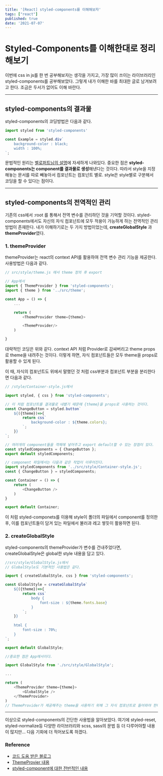 ```yaml
---
title: '[React] styled-components를 이해해보자'
tags: ["react"]
published: true
date: '2021-07-07'
---
```


Styled-Components를 이해한대로 정리해보기
===

이번에 css in js를 한 번 공부해보자는 생각을 가지고, 가장 많이 쓰이는 라이브러리인 styled-components를 공부해보았다. 그렇게 내가 이해한 바를 최대한 글로 남겨보려고 한다. 조금은 두서가 없어도 이해 바란다.

---

## styled-components의 결과물


styled-components의 코딩방법은 다음과 같다.
```javascript
import styled from 'styled-components'

const Example = styled.div`
    background-color : black;
    width : 100%;
`;
```
문법적인 원리는 [벨로퍼트님의 설명](https://react.vlpt.us/styling/03-styled-components.html)에 자세하게 나와있다. 
중요한 점은 **styled-components는 component를 결과물로 생성**해낸다는 것이다. 따라서 style을 지정해놓는 문서를 따로 빼놓아서 컴포넌트는 컴포넌트 별로. style은 style별로 구분해서 코딩을 할 수 있다는 점이다. 

---

## styled-components의 전역적인 관리
기존의 css에서 :root 를 통해서 전역 변수를 관리하던 것을 기억할 것이다. styled-components에서도 자신의 자식 컴포넌트에 모두 적용이 가능하게 하는 전역적인 관리 방법이 존재한다. 내가 이해하기로는 두 가지 방법이었는데, **createGlobalStyle** 과 **themeProvider**였다.

### 1. themeProvider
themeProvider는 react의 context API를 활용하여 전역 변수 관리 기능을 제공한다. 사용방법은 다음과 같다.

```javascript
// src/style/theme.js 에서 theme 정의 후 export

// App에서
import { ThemeProvider } from 'styled-components';
import { theme } from '../src/theme';

const App = () => {
    ...

    return (
        <ThemeProvider theme={theme}>

        <ThemeProvider/>
    )

}
```
대략적인 코딩은 위와 같다. context API 처럼 Provider로 감싸버리고 theme props로 theme을 내려주는 것이다. 이렇게 하면, 자식 컴포넌트들은 모두 theme을 props로 활용할 수 있게 된다. 

이 때, 자식의 컴포넌트도 위에서 말했던 것 처럼 css부분과 컴포넌트 부분을 분리한다면 다음과 같다.

```javascript
// /style/Container-style.js에서 

import styled, { css } from 'styled-components';

// 이 처럼 컴포넌트를 결과물로 내뱉기 때문에 {theme}을 props로 사용하는 것이다. 
const ChangeButton = styled.button`
    ${({theme})=>{
        return css`
            background-color : ${theme.colors};
        `;
    }}
`;

// 여러개의 component들을 객체에 넣어주고 export default할 수 있는 장점이 있다.
const styledComponents = { ChangeButton };
export default styledComponents;

// component 파일에서는 다음과 같은 작업이 이루어진다.
import styledComponents from '../src/style/Container-style.js';
const { ChangeButton } = styledComponents;

const Container = () => {
    return (
        <ChangeButton />
    )
}

export default Container;

```
이 처럼 styled-componets를 이용해 style이 폴더의 파일에서 component를 정의한 후, 이를 컴포넌트들이 담겨 있는 파일에서 불러과 레고 쌓듯이 활용하면 된다.

### 2. createGlobalStyle

styled-components의 themeProvider가 변수를 건내주었다면, createGlobalStyle은 global한 style 내용을 담고 있다. 

```javascript
//src/style/GlobalStyle.js에서
// GlobalStyle도 기본적인 사용법은 같다.

import { createGlobalStyle, css } from 'styled-components';

const GlobalStyle = createGlobalStyle`
    ${({theme})=>{
        return css`
            body {
                font-size : ${theme.fonts.base}
            }
        `;
    }}
    
    html {
        font-size : 70%;
    }
`;

export default GlobalStyle;

//중요한 점은 App에서이다.

import GlobalStyle from './src/style/GlobalStyle';

...

return (
    <ThemeProvider theme={theme}>
        <GlobalStyle />
    </ThemeProvider>
)
// ThemeProvider가 제공해주는 theme을 사용하기 위해 그 자식 컴포넌트로 들어와야 한다.

```

---

이상으로 styled-components의 간단한 사용법을 알아보았다. 여기에 styled-reset, styled-normalize등 다양한 라이브러리와 scss, sass의 문법 등 더 다루어야할 내용이 많지만... 다음 기회에 더 적어보도록 하겠다.

### Reference
- [코드 도움 받은 블로그](https://dkje.github.io/2020/10/13/StyledComponents/)
- [ThemeProvier 내용](https://wonit.tistory.com/366)
- [styled-component에 대한 전반적인 내용](https://insindema.tistory.com/49)

